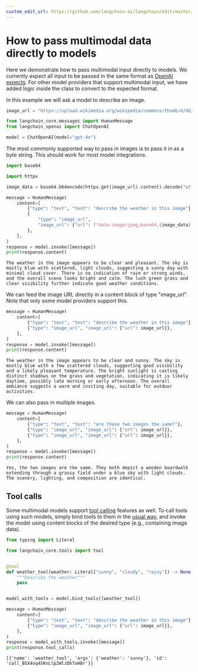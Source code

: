 ```yaml
---
custom_edit_url: https://github.com/langchain-ai/langchain/edit/master/docs/docs/how_to/multimodal_inputs.ipynb
---
```

# How to pass multimodal data directly to models

Here we demonstrate how to pass multimodal input directly to models. 
We currently expect all input to be passed in the same format as [OpenAI expects](https://platform.openai.com/docs/guides/vision).
For other model providers that support multimodal input, we have added logic inside the class to convert to the expected format.

In this example we will ask a model to describe an image.


```python
image_url = "https://upload.wikimedia.org/wikipedia/commons/thumb/d/dd/Gfp-wisconsin-madison-the-nature-boardwalk.jpg/2560px-Gfp-wisconsin-madison-the-nature-boardwalk.jpg"
```


```python
from langchain_core.messages import HumanMessage
from langchain_openai import ChatOpenAI

model = ChatOpenAI(model="gpt-4o")
```

The most commonly supported way to pass in images is to pass it in as a byte string.
This should work for most model integrations.


```python
import base64

import httpx

image_data = base64.b64encode(httpx.get(image_url).content).decode("utf-8")
```


```python
message = HumanMessage(
    content=[
        {"type": "text", "text": "describe the weather in this image"},
        {
            "type": "image_url",
            "image_url": {"url": f"data:image/jpeg;base64,{image_data}"},
        },
    ],
)
response = model.invoke([message])
print(response.content)
```
```output
The weather in the image appears to be clear and pleasant. The sky is mostly blue with scattered, light clouds, suggesting a sunny day with minimal cloud cover. There is no indication of rain or strong winds, and the overall scene looks bright and calm. The lush green grass and clear visibility further indicate good weather conditions.
```
We can feed the image URL directly in a content block of type "image_url". Note that only some model providers support this.


```python
message = HumanMessage(
    content=[
        {"type": "text", "text": "describe the weather in this image"},
        {"type": "image_url", "image_url": {"url": image_url}},
    ],
)
response = model.invoke([message])
print(response.content)
```
```output
The weather in the image appears to be clear and sunny. The sky is mostly blue with a few scattered clouds, suggesting good visibility and a likely pleasant temperature. The bright sunlight is casting distinct shadows on the grass and vegetation, indicating it is likely daytime, possibly late morning or early afternoon. The overall ambiance suggests a warm and inviting day, suitable for outdoor activities.
```
We can also pass in multiple images.


```python
message = HumanMessage(
    content=[
        {"type": "text", "text": "are these two images the same?"},
        {"type": "image_url", "image_url": {"url": image_url}},
        {"type": "image_url", "image_url": {"url": image_url}},
    ],
)
response = model.invoke([message])
print(response.content)
```
```output
Yes, the two images are the same. They both depict a wooden boardwalk extending through a grassy field under a blue sky with light clouds. The scenery, lighting, and composition are identical.
```
## Tool calls

Some multimodal models support [tool calling](/docs/concepts/#functiontool-calling) features as well. To call tools using such models, simply bind tools to them in the [usual way](/docs/how_to/tool_calling), and invoke the model using content blocks of the desired type (e.g., containing image data).


```python
from typing import Literal

from langchain_core.tools import tool


@tool
def weather_tool(weather: Literal["sunny", "cloudy", "rainy"]) -> None:
    """Describe the weather"""
    pass


model_with_tools = model.bind_tools([weather_tool])

message = HumanMessage(
    content=[
        {"type": "text", "text": "describe the weather in this image"},
        {"type": "image_url", "image_url": {"url": image_url}},
    ],
)
response = model_with_tools.invoke([message])
print(response.tool_calls)
```
```output
[{'name': 'weather_tool', 'args': {'weather': 'sunny'}, 'id': 'call_BSX4oq4SKnLlp2WlzDhToHBr'}]
```